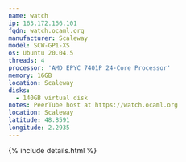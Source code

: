 ```yaml
---
name: watch
ip: 163.172.166.101
fqdn: watch.ocaml.org
manufacturer: Scaleway
model: SCW-GP1-XS
os: Ubuntu 20.04.5
threads: 4
processor: 'AMD EPYC 7401P 24-Core Processor'
memory: 16GB
location: Scaleway
disks:
  - 140GB virtual disk
notes: PeerTube host at https://watch.ocaml.org
location: Scaleway
latitude: 48.8591
longitude: 2.2935
---
```

{% include details.html %} 

